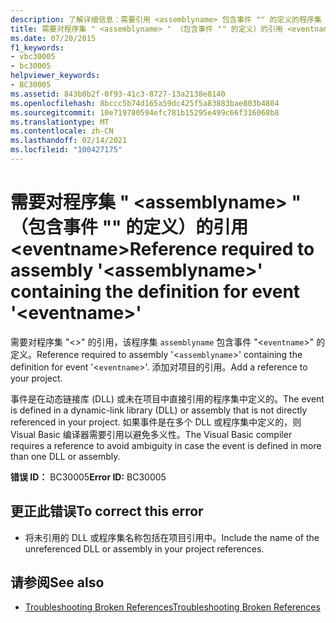 ```yaml
---
description: 了解详细信息：需要引用 <assemblyname> 包含事件 "" 的定义的程序集 " <eventname> "
title: 需要对程序集 " <assemblyname> " （包含事件 "" 的定义）的引用 <eventname>
ms.date: 07/20/2015
f1_keywords:
- vbc30005
- bc30005
helpviewer_keywords:
- BC30005
ms.assetid: 843b0b2f-0f93-41c3-8727-13a2138e8140
ms.openlocfilehash: 8bccc5b74d165a59dc425f5a83883bae803b4804
ms.sourcegitcommit: 10e719780594efc781b15295e499c66f316068b8
ms.translationtype: MT
ms.contentlocale: zh-CN
ms.lasthandoff: 02/14/2021
ms.locfileid: "100427175"
---
```

# <a name="reference-required-to-assembly-assemblyname-containing-the-definition-for-event-eventname"></a><span data-ttu-id="bd46d-103">需要对程序集 " \<assemblyname> " （包含事件 "" 的定义）的引用 \<eventname></span><span class="sxs-lookup"><span data-stu-id="bd46d-103">Reference required to assembly '\<assemblyname>' containing the definition for event '\<eventname>'</span></span>

<span data-ttu-id="bd46d-104">需要对程序集 "<>" 的引用，该程序集 `assemblyname` 包含事件 "<`eventname`>" 的定义。</span><span class="sxs-lookup"><span data-stu-id="bd46d-104">Reference required to assembly '<`assemblyname`>' containing the definition for event '<`eventname`>'.</span></span> <span data-ttu-id="bd46d-105">添加对项目的引用。</span><span class="sxs-lookup"><span data-stu-id="bd46d-105">Add a reference to your project.</span></span>  
  
 <span data-ttu-id="bd46d-106">事件是在动态链接库 (DLL) 或未在项目中直接引用的程序集中定义的。</span><span class="sxs-lookup"><span data-stu-id="bd46d-106">The event is defined in a dynamic-link library (DLL) or assembly that is not directly referenced in your project.</span></span> <span data-ttu-id="bd46d-107">如果事件是在多个 DLL 或程序集中定义的，则 Visual Basic 编译器需要引用以避免多义性。</span><span class="sxs-lookup"><span data-stu-id="bd46d-107">The Visual Basic compiler requires a reference to avoid ambiguity in case the event is defined in more than one DLL or assembly.</span></span>  
  
 <span data-ttu-id="bd46d-108">**错误 ID：** BC30005</span><span class="sxs-lookup"><span data-stu-id="bd46d-108">**Error ID:** BC30005</span></span>  
  
## <a name="to-correct-this-error"></a><span data-ttu-id="bd46d-109">更正此错误</span><span class="sxs-lookup"><span data-stu-id="bd46d-109">To correct this error</span></span>  
  
- <span data-ttu-id="bd46d-110">将未引用的 DLL 或程序集名称包括在项目引用中。</span><span class="sxs-lookup"><span data-stu-id="bd46d-110">Include the name of the unreferenced DLL or assembly in your project references.</span></span>  
  
## <a name="see-also"></a><span data-ttu-id="bd46d-111">请参阅</span><span class="sxs-lookup"><span data-stu-id="bd46d-111">See also</span></span>

- [<span data-ttu-id="bd46d-112">Troubleshooting Broken References</span><span class="sxs-lookup"><span data-stu-id="bd46d-112">Troubleshooting Broken References</span></span>](/visualstudio/ide/troubleshooting-broken-references)
